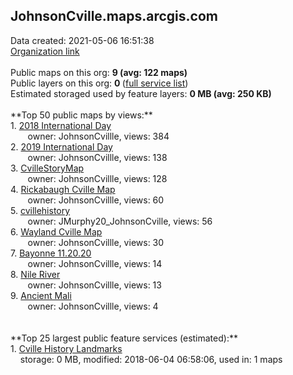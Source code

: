 <h2>JohnsonCville.maps.arcgis.com</h2> Data created: 2021-05-06 16:51:38 <br /><a target='new' href='https://JohnsonCville.maps.arcgis.com'>Organization link</a><br /><br />Public maps on this org: <b>9 (avg: 122 maps)</b><br />Public layers on this org: <b>0 </b>(<a target='new' href='https://services.arcgis.com/UdehJwNMbGeZhc9x/ArcGIS/rest/services'>full service list</a>)<br />Estimated storaged used by feature layers: <b>0 MB (avg: 250 KB)</b><br /><br />**Top 50 public maps by views:**<br />  1. <a target='new' href='https://www.arcgis.com/home/item.html?id=d5cfc78ab6674a69a7cbb3dcbfc5bf3e'>2018 International Day</a> <br />  &nbsp;&nbsp;&nbsp;&nbsp; &nbsp;&nbsp;owner: JohnsonCvillle, views: 384<br />  2. <a target='new' href='https://www.arcgis.com/home/item.html?id=732f9fb51ebd451bbf2135c0e4ad1603'>2019 International Day</a> <br />  &nbsp;&nbsp;&nbsp;&nbsp; &nbsp;&nbsp;owner: JohnsonCvillle, views: 138<br />  3. <a target='new' href='https://www.arcgis.com/home/item.html?id=c281c40b64e743918dd6f2f99859fea4'>CvilleStoryMap</a> <br />  &nbsp;&nbsp;&nbsp;&nbsp; &nbsp;&nbsp;owner: JohnsonCvillle, views: 128<br />  4. <a target='new' href='https://www.arcgis.com/home/item.html?id=b46a9a9aaa07439db7a9e1ad89a33d98'>Rickabaugh Cville Map</a> <br />  &nbsp;&nbsp;&nbsp;&nbsp; &nbsp;&nbsp;owner: JohnsonCvillle, views: 60<br />  5. <a target='new' href='https://www.arcgis.com/home/item.html?id=ab2640e649d24a23becac02e67e3e54d'>cvillehistory</a> <br />  &nbsp;&nbsp;&nbsp;&nbsp; &nbsp;&nbsp;owner: JMurphy20_JohnsonCville, views: 56<br />  6. <a target='new' href='https://www.arcgis.com/home/item.html?id=edb21ea00a314e77a7cd3a9e12f37fa5'>Wayland Cville Map</a> <br />  &nbsp;&nbsp;&nbsp;&nbsp; &nbsp;&nbsp;owner: JohnsonCvillle, views: 30<br />  7. <a target='new' href='https://www.arcgis.com/home/item.html?id=03ef35f72f4f4d05a96a66c2a3b396cc'>Bayonne 11.20.20</a> <br />  &nbsp;&nbsp;&nbsp;&nbsp; &nbsp;&nbsp;owner: JohnsonCvillle, views: 14<br />  8. <a target='new' href='https://www.arcgis.com/home/item.html?id=47f22a16d07d494c8ef1c1a5c766a898'>Nile River</a> <br />  &nbsp;&nbsp;&nbsp;&nbsp; &nbsp;&nbsp;owner: JohnsonCvillle, views: 13<br />  9. <a target='new' href='https://www.arcgis.com/home/item.html?id=cbd38efafd0a48f89cfa4d136a83e5cf'>Ancient Mali</a> <br />  &nbsp;&nbsp;&nbsp;&nbsp; &nbsp;&nbsp;owner: JohnsonCvillle, views: 4<br /><br /><br />**Top 25 largest public feature services (estimated):**<br /> 1. <a target='new' href='https://www.arcgis.com/home/item.html?id=c62fd4233f054cb7a78608746c238cef'>Cville History Landmarks</a><br /> &nbsp;&nbsp;&nbsp;&nbsp;storage: 0 MB, modified: 2018-06-04 06:58:06,  used in: 1 maps<br />